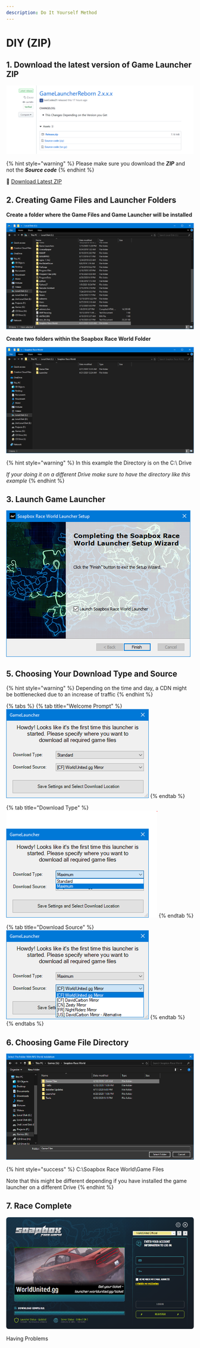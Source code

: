 ```yaml
---
description: Do It Yourself Method
---
```


# DIY \(ZIP\)

## 1. Download the latest version of Game Launcher ZIP <a id="1-download-the-latest-version-of-windowsgsm"></a>

![Download Release.zip](../../../.gitbook/assets/lastest-release-github.png)

{% hint style="warning" %}
Please make sure you download the _**ZIP**_ and not the _**Source code**_
{% endhint %}

💾 [Download Latest Z](https://github.com/SoapboxRaceWorld/GameLauncher_NFSW/releases/latest)[IP](https://github.com/SoapboxRaceWorld/GameLauncher_NFSW/releases/latest)

## **2. Creating Game Files and Launcher Folders**

**Create a folder where the Game Files and Game Launcher will be installed**

![](../../../.gitbook/assets/sbrw-create-a-parent-folder.PNG)

**Create two folders within the Soapbox Race World Folder**

![](../../../.gitbook/assets/sbrw-create-a-parent-folder-required-folders.PNG)

{% hint style="warning" %}
In this example the Directory is on the C:\ Drive

_If your doing it on a different Drive make sure to have the directory like this example_
{% endhint %}

## **3. Launch Game Launcher**

![](../../../.gitbook/assets/soapbox-installer-launch.PNG)

## **5. Choosing Your Download Type and Source**

{% hint style="warning" %}
Depending on the time and day, a CDN might be bottlenecked due to an increase of traffic
{% endhint %}

{% tabs %}
{% tab title="Welcome Prompt" %}
![](../../../.gitbook/assets/sbrw-first-window.PNG)
{% endtab %}

{% tab title="Download Type" %}
![](../../../.gitbook/assets/sbrw-first-window-download-type.PNG)
{% endtab %}

{% tab title="Download Source" %}
![](../../../.gitbook/assets/sbrw-first-window-download-source.PNG)
{% endtab %}
{% endtabs %}

## **6. Choosing Game File Directory**

![\*Note\* This Image shows the installation in a different directory then default](../../../.gitbook/assets/sbrw-choose-a-directory.PNG)

{% hint style="success" %}
C:\Soapbox Race World\Game Files

Note that this might be different depending if you have installed the game launcher on a different Drive
{% endhint %}

## **7. Race Complete**

![](../../../.gitbook/assets/sbrw-installation-complete.PNG)

Having Problems

